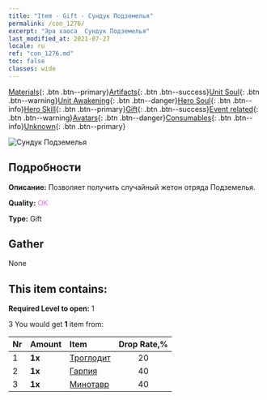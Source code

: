 ```yaml
---
title: "Item - Gift - Сундук Подземелья"
permalink: /con_1276/
excerpt: "Эра хаоса  Сундук Подземелья"
last_modified_at: 2021-07-27
locale: ru
ref: "con_1276.md"
toc: false
classes: wide
---
```

 [Materials](/ItemsRU/){: .btn .btn--primary}[Artifacts](/ItemsRU/Artifacts/){: .btn .btn--success}[Unit Soul](/ItemsRU/UnitSoul/){: .btn .btn--warning}[Unit Awakening](/ItemsRU/UnitAwakening/){: .btn .btn--danger}[Hero Soul](/ItemsRU/HeroSoul/){: .btn .btn--info}[Hero Skill](/ItemsRU/HeroSkill/){: .btn .btn--primary}[Gift](/ItemsRU/Gift/){: .btn .btn--success}[Event related](/ItemsRU/Events/){: .btn .btn--warning}[Avatars](/ItemsRU/Avatars/){: .btn .btn--danger}[Consumables](/ItemsRU/Consumables/){: .btn .btn--info}[Unknown](/ItemsRU/Unknown/){: .btn .btn--primary}

 ![Сундук Подземелья](/images/t/i_904008.png)

## Подробности
 **Описание:** Позволяет получить случайный жетон отряда Подземелья.

 **Quality:** <span style="color: #DA70D6">OK</span>

 **Type:** Gift

## Gather

  None

## This item contains:

 **Required Level to open:** 1

 3 You would get **1** item  from:

  | Nr | Amount |     Item    | Drop Rate,% |
  |:---|:-------|:------------|:---------:|
  | 1 |  **1x** | [Троглодит](/ItemsRU/unt_244/) | 20 | 
  | 2 |  **1x** | [Гарпия](/ItemsRU/unt_245/) | 40 | 
  | 3 |  **1x** | [Минотавр](/ItemsRU/unt_248/) | 40 | 
